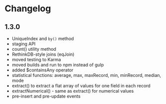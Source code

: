 # Changelog

## 1.3.0

* UniqueIndex and `by()` method
* staging API
* count() utility method
* RethinkDB-style joins (eqJoin)
* moved testing to Karma
* moved builds and run to npm instead of gulp
* added $containsAny operator
* statistical functions: average, max, maxRecord, min, minRecord, median, mode
* extract() to extract a flat array of values for one field in each record
* extractNumerical() - same as extract() for numerical values
* pre-insert and pre-update events
